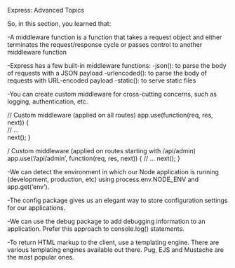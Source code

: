 Express: Advanced Topics

So, in this section, you learned that:

-A middleware function is a function that takes a request object and either terminates the request/response cycle or passes control to another middleware function

-Express has a few built-in middleware functions:
-json(): to parse the body of requests with a JSON payload
-urlencoded(): to parse the body of requests with URL-encoded payload
-static(): to serve static files

-You can create custom middleware for cross-cutting concerns, such as logging, authentication, etc.

// Custom middleware (applied on all routes) 
app.use(function(req, res, next)) {     
  // ...     
  next(); 
}

/ Custom middleware (applied on routes starting with /api/admin) 
app.use(‘/api/admin’, function(req, res, next)) { 
  // ...     next(); 
}

-We can detect the environment in which our Node application is running (development, production, etc) using process.env.NODE_ENV and app.get(‘env’). 

-The config package gives us an elegant way to store configuration settings for our applications.

-We can use the debug package to add debugging information to an application. Prefer this approach to console.log() statements.

-To return HTML markup to the client, use a templating engine. There are various templating engines available out there. Pug, EJS and Mustache are the most popular ones.